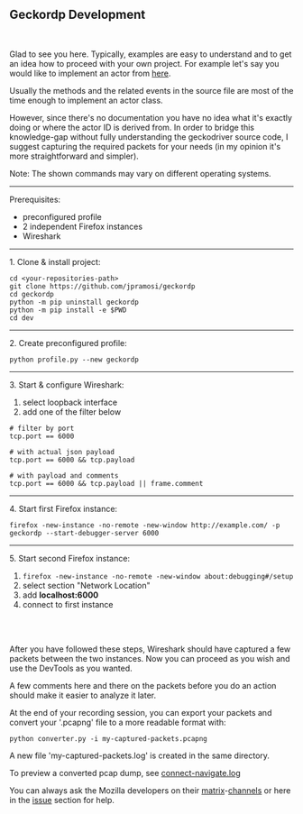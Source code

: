 ## Geckordp Development

<br />

Glad to see you here. Typically, examples are easy to understand and to get an idea how to proceed with your own project.
For example let's say you would like to implement an actor from [here](https://github.com/mozilla/gecko-dev/tree/master/devtools/shared/specs).

Usually the methods and the related events in the source file are most of the time enough to implement an actor class.

However, since there's no documentation you have no idea what it's exactly doing or where the actor ID is derived from.
In order to bridge this knowledge-gap without fully understanding the geckodriver source code, I suggest capturing the required packets for your needs (in my opinion it's more straightforward and simpler).

Note: The shown commands may vary on different operating systems.

---

Prerequisites:

- preconfigured profile
- 2 independent Firefox instances
- Wireshark


---

1\. Clone & install project:
```
cd <your-repositories-path>
git clone https://github.com/jpramosi/geckordp
cd geckordp
python -m pip uninstall geckordp
python -m pip install -e $PWD
cd dev
```

---

2\. Create preconfigured profile:
```
python profile.py --new geckordp
```

---

3\. Start & configure Wireshark:

1. select loopback interface
2. add one of the filter below
 
```
# filter by port
tcp.port == 6000

# with actual json payload
tcp.port == 6000 && tcp.payload

# with payload and comments
tcp.port == 6000 && tcp.payload || frame.comment
```

---

4\. Start first Firefox instance:
```
firefox -new-instance -no-remote -new-window http://example.com/ -p geckordp --start-debugger-server 6000
```

---

5\. Start second Firefox instance:

1. ```firefox -new-instance -no-remote -new-window about:debugging#/setup```
2. select section "Network Location"
3. add **localhost:6000**
4. connect to first instance

<br></br>

After you have followed these steps, Wireshark should have captured a few packets between the two instances.
Now you can proceed as you wish and use the DevTools as you wanted.

A few comments here and there on the packets before you do an action should make it easier to analyze it later.

At the end of your recording session, you can export your packets and convert your '.pcapng' file to a more readable format with:
```
python converter.py -i my-captured-packets.pcapng
```
A new file 'my-captured-packets.log' is created in the same directory.

To preview a converted pcap dump, see [connect-navigate.log](https://github.com/jpramosi/geckordp/blob/master/dev/connect-navigate.log)

You can always ask the Mozilla developers on their [matrix](https://chat.mozilla.org)-[channels](https://wiki.mozilla.org/Matrix#Software_Development) or here in the [issue](https://github.com/jpramosi/geckordp/issues) section for help.
